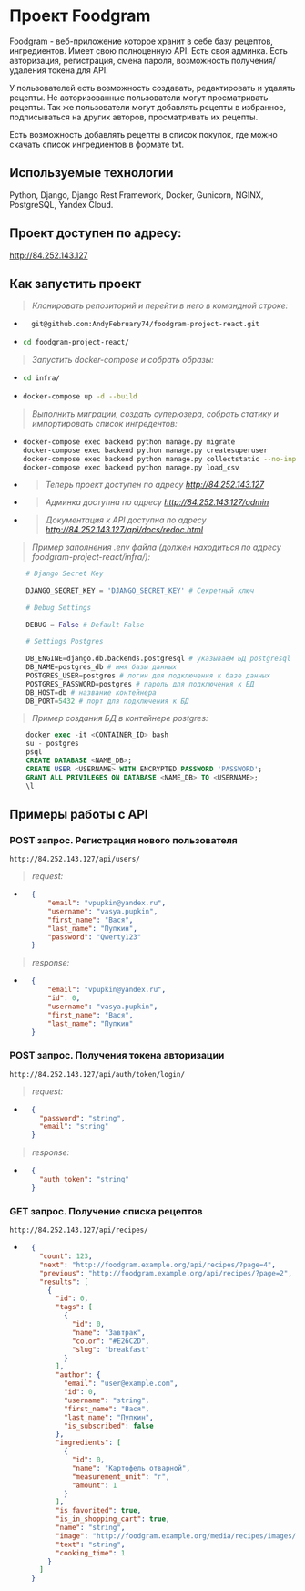# Проект Foodgram

Foodgram - веб-приложение которое хранит в себе базу рецептов, ингредиентов. Имеет свою полноценную API. Есть своя админка.
Есть авторизация, регистрация, смена пароля, возможность получения/удаления токена для API.

У пользователей есть возможность создавать, редактировать и удалять рецепты. Не авторизованные пользователи могут просматривать рецепты.
Так же пользователи могут добавлять рецепты в избранное, подписываться на других авторов, просматривать их рецепты.

Есть возможность добавлять рецепты в список покупок, где можно скачать список ингредиентов в формате txt.


## Используемые технологии

Python, Django, Django Rest Framework, Docker, Gunicorn, NGINX, PostgreSQL, Yandex Cloud.

## Проект доступен по адресу:

<http://84.252.143.127>

## Как запустить проект

>*Клонировать репозиторий и перейти в него в командной строке:*

* ```bash
    git@github.com:AndyFebruary74/foodgram-project-react.git
  ```

* ```bash
  cd foodgram-project-react/
  ```

>*Запустить docker-compose и собрать образы:*

* ```bash
  cd infra/
  ```

* ```bash
  docker-compose up -d --build
  ```

>*Выполнить миграции, создать суперюзера, собрать статику и импортировать список ингредентов:*

* ```bash
  docker-compose exec backend python manage.py migrate
  docker-compose exec backend python manage.py createsuperuser
  docker-compose exec backend python manage.py collectstatic --no-input
  docker-compose exec backend python manage.py load_csv
  ```

* >*Теперь проект доступен по адресу <http://84.252.143.127>*
* >*Админка доступна по адресу <http://84.252.143.127/admin>*
* >*Документация к API доступна по адресу <http://84.252.143.127/api/docs/redoc.html>*

>*Пример заполнения .env файла (должен находиться по адресу foodgram-project-react/infra/):*

```python
    # Django Secret Key
    
    DJANGO_SECRET_KEY = 'DJANGO_SECRET_KEY' # Секретный ключ
    
    # Debug Settings
    
    DEBUG = False # Default False
    
    # Settings Postgres
    
    DB_ENGINE=django.db.backends.postgresql # указываем БД postgresql
    DB_NAME=postgres_db # имя базы данных
    POSTGRES_USER=postgres # логин для подключения к базе данных
    POSTGRES_PASSWORD=postgres # пароль для подключения к БД
    DB_HOST=db # название контейнера
    DB_PORT=5432 # порт для подключения к БД
```

>*Пример создания БД в контейнере postgres:*

```SQL
    docker exec -it <CONTAINER_ID> bash
    su - postgres
    psql
    CREATE DATABASE <NAME_DB>;
    CREATE USER <USERNAME> WITH ENCRYPTED PASSWORD 'PASSWORD';
    GRANT ALL PRIVILEGES ON DATABASE <NAME_DB> TO <USERNAME>;
    \l
```

## Примеры работы с API

### POST запрос. Регистрация нового пользователя

```URL
http://84.252.143.127/api/users/
```

>*request:*

* ```JSON
    {
        "email": "vpupkin@yandex.ru",
        "username": "vasya.pupkin",
        "first_name": "Вася",
        "last_name": "Пупкин",
        "password": "Qwerty123"
    }
  ```

>*response:*

* ```JSON
    {
        "email": "vpupkin@yandex.ru",
        "id": 0,
        "username": "vasya.pupkin",
        "first_name": "Вася",
        "last_name": "Пупкин"
    }
  ```

### POST запрос. Получения токена авторизации

```URL
http://84.252.143.127/api/auth/token/login/
```

>*request:*

* ```JSON
    {
      "password": "string",
      "email": "string"
    }
  ```

>*response:*

* ```JSON
    {
      "auth_token": "string"
    }
  ```

### GET запрос. Получение списка рецептов

```URL
http://84.252.143.127/api/recipes/
```

* ```JSON
    {
      "count": 123,
      "next": "http://foodgram.example.org/api/recipes/?page=4",
      "previous": "http://foodgram.example.org/api/recipes/?page=2",
      "results": [
        {
          "id": 0,
          "tags": [
            {
              "id": 0,
              "name": "Завтрак",
              "color": "#E26C2D",
              "slug": "breakfast"
            }
          ],
          "author": {
            "email": "user@example.com",
            "id": 0,
            "username": "string",
            "first_name": "Вася",
            "last_name": "Пупкин",
            "is_subscribed": false
          },
          "ingredients": [
            {
              "id": 0,
              "name": "Картофель отварной",
              "measurement_unit": "г",
              "amount": 1
            }
          ],
          "is_favorited": true,
          "is_in_shopping_cart": true,
          "name": "string",
          "image": "http://foodgram.example.org/media/recipes/images/image.jpeg",
          "text": "string",
          "cooking_time": 1
        }
      ]
    }
  ```
